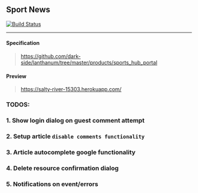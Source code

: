 ## Sport News
[![Build Status](https://travis-ci.com/MarinichViktor/sport-news.svg?token=JqofupwQsLqw17Vqyoye&branch=master)](https://travis-ci.com/MarinichViktor/sport-news)

---
#### Specification
>https://github.com/dark-side/lanthanum/tree/master/products/sports_hub_portal
#### Preview 
> https://salty-river-15303.herokuapp.com/
>
### TODOS:
### 1. Show login dialog on guest comment attempt
### 2. Setup article `disable comments functionality`
### 3. Article autocomplete google functionality
### 4. Delete resource confirmation dialog
### 5. Notifications on event/errors